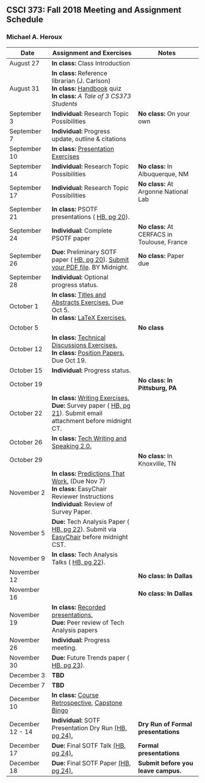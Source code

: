 ## CSCI 373: Fall 2018 Meeting and Assignment Schedule

### Michael A. Heroux



| **Date** | **Assignment and Exercises** | **Notes** |
| --- | --- | --- |
| August 27 | **In class:** Class Introduction  |   |
| August 31 |**In class:** Reference librarian (J. Carlson) <br> **In class:** [Handbook](https://maherou.github.io/files/CS373/CSCI373CourseHandbookFifteenthEdition.pdf) quiz <br> **In class:**  _A Tale of 3 CS373 Students_ |   |
| September 3 | **Individual:** Research Topic Possibilities | **No class:** On your own  |
| September 7 | **Individual:** Progress update, outline & citations |   |
| September 10 | **In class:** [Presentation Exercises](https://collegeville.github.io/Orator/PresentationsThatWork/) |   |
| September 14 | **Individual:** Research Topic Possibilities | **No class:** In Albuquerque, NM  |
| September 17 | **Individual:** Research Topic Possibilities | **No class:** At Argonne National Lab  |
| September 21 | **In class:** PSOTF presentations ( [HB, pg 20](https://maherou.github.io/files/CS373/CSCI373CourseHandbookFifteenthEdition.pdf)). |   |
| September 24 | **Individual:** Complete PSOTF paper | **No class:** At CERFACS in Toulouse, France  |
| September 26 | **Due:** Preliminary SOTF paper ( [HB, pg 20](https://maherou.github.io/files/CS373/CSCI373CourseHandbookFifteenthEdition.pdf)). [Submit your PDF file](https://easychair.org/conferences/?conf=fall2018psotf). BY Midnight. | **No class:** Paper due |
| September 28 |  **Individual:** Optional progress status. | |
| October 1 | **In class:** [Titles and Abstracts Exercises.](https://collegeville.github.io/Scribe/TitlesAndAbstractsThatWork/) Due Oct 5. <br> **In class:** [LaTeX Exercises.](https://collegeville.github.io/Scribe/UsingLatex/) |   |
| October 5 |  | **No class**  |
| October 12 | **In class:** [Technical Discussions Exercises.](https://collegeville.github.io/Orator/DiscussionsThatWork/) <br> **In class:** [Position Papers.](https://collegeville.github.io/Scribe/PositionPapers/) Due Oct 19. |   |
| October 15 | **Individual:** Progress status. |   |
| October 19 |   | **No class: In Pittsburg, PA**  |
| October 22 | **In class:** [Writing Exercises.](https://collegeville.github.io/Scribe/BetterTechnicalWriting/) <br> **Due:** Survey paper ( [HB, pg 21](https://maherou.github.io/files/CS373/CSCI373CourseHandbookFifteenthEdition.pdf)). Submit email attachment before midnight CT. |   |
| October 26 | **In class:** [Tech Writing and Speaking 2.0.](https://maherou.github.io/files/CS373/TechWritingSpeaking2.0.pdf)  |   |
| October 29 |   | **No class:** In Knoxville, TN  |
| November 2 | **In class:** [Predictions That Work.](https://collegeville.github.io/Scribe/PredictionsThatWork/) (Due Nov 7) <br> **In class:** EasyChair Reviewer Instructions <br> **Individual:** Review of Survey Paper. |  |
| November 5 | **Due:** Tech Analysis Paper ( [HB, pg 22](https://maherou.github.io/files/CS373/CSCI373CourseHandbookFifteenthEdition.pdf)). Submit via [EasyChair](https://easychair.org/conferences/?conf=spring2018373techanaly) before midnight CST. |   |
| November 9 | **In class:** Tech Analysis Talks ( [HB, pg 22](https://maherou.github.io/files/CS373/CSCI373CourseHandbookFifteenthEdition.pdf)). |  |
| November 12 |  | **No class: In Dallas** |
| November 16 |  | **No class: In Dallas** |
| November 19 | **In class:** [Recorded presentations.](https://collegeville.github.io/Orator/RecordedPresentations) <br> **Due:** Peer review of Tech Analysis papers |   |
| November 26 | **Individual:** Progress meeting. |  |
| November 30 | **Due:** Future Trends paper ( [HB, pg 23](https://maherou.github.io/files/CS373/CSCI373CourseHandbookFifteenthEdition.pdf)).   |  |
| December 3 | **TBD**  |  |
| December 7 | **TBD**  |  |
| December 10 | **In class:** [Course Retrospective](https://collegeville.github.io/Scribe/Retrospectives/), [Capstone Bingo](https://maherou.github.io/files/CS373/Bingo/Capstone-Bingo) |  |
| December 12 - 14 | **Individual:** SOTF Presentation Dry Run [(HB, pg 24).](https://maherou.github.io/files/CS373/CSCI373CourseHandbookFifteenthEdition.pdf) | **Dry Run of Formal presentations** |
| December 17 | **Due:** Final SOTF Talk [(HB, pg 24).](https://maherou.github.io/files/CS373/CSCI373CourseHandbookFifteenthEdition.pdf) | **Formal presentations** |
| December 18  | **Due:** Final SOTF Paper [(HB, pg 24).](https://maherou.github.io/files/CS373/CSCI373CourseHandbookFifteenthEdition.pdf) | **Submit before you leave campus.** |
